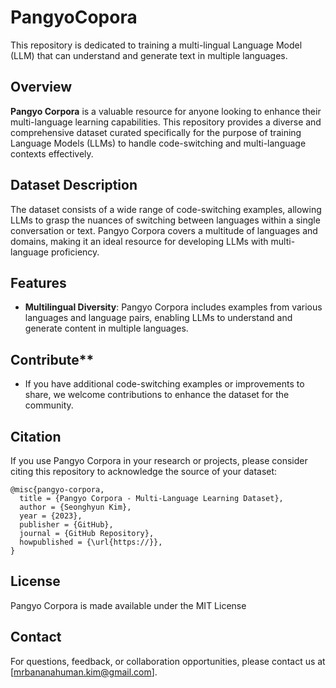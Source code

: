 # PangyoCopora

This repository is dedicated to training a multi-lingual Language Model (LLM) that can understand and generate text in multiple languages.

## Overview

**Pangyo Corpora** is a valuable resource for anyone looking to enhance their multi-language learning capabilities. This repository provides a diverse and comprehensive dataset curated specifically for the purpose of training Language Models (LLMs) to handle code-switching and multi-language contexts effectively.

## Dataset Description

The dataset consists of a wide range of code-switching examples, allowing LLMs to grasp the nuances of switching between languages within a single conversation or text. Pangyo Corpora covers a multitude of languages and domains, making it an ideal resource for developing LLMs with multi-language proficiency.

## Features

- **Multilingual Diversity**: Pangyo Corpora includes examples from various languages and language pairs, enabling LLMs to understand and generate content in multiple languages.

## Contribute**

- If you have additional code-switching examples or improvements to share, we welcome contributions to enhance the dataset for the community.

## Citation

If you use Pangyo Corpora in your research or projects, please consider citing this repository to acknowledge the source of your dataset:

```
@misc{pangyo-corpora,
  title = {Pangyo Corpora - Multi-Language Learning Dataset},
  author = {Seonghyun Kim},
  year = {2023},
  publisher = {GitHub},
  journal = {GitHub Repository},
  howpublished = {\url{https://}},
}
```

## License

Pangyo Corpora is made available under the MIT License

## Contact

For questions, feedback, or collaboration opportunities, please contact us at [mrbananahuman.kim@gmail.com].
